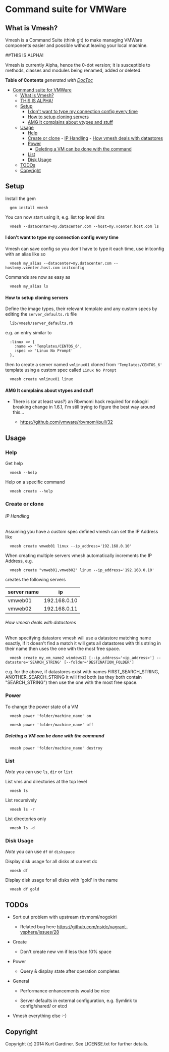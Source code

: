 # Command suite for VMWare

## What is Vmesh?

Vmesh is a Command Suite (think git) to make managing VMWare components easier and possible without leaving your local machine.

##THIS IS ALPHA!

Vmesh is currently Alpha, hence the 0-dot version; it is susceptible to methods, classes and modules being renamed, added or deleted.

**Table of Contents**  *generated with [DocToc](http://doctoc.herokuapp.com/)*

- [Command suite for VMWare](#)
  - [What is Vmesh?](#)
  - [THIS IS ALPHA!](#)
  - [Setup](#)
      - [I don't want to type my connection config every time](#)
      - [How to setup cloning servers](#)
      - [AMG It complains about vtypes and stuff](#)
  - [Usage](#)
    - [Help](#)
    - [Create or clone](#)
          - [IP Handling](#)
          - [How vmesh deals with datastores](#)
    - [Power](#)
        - [Deleting a VM can be done with the command](#)
    - [List](#)
    - [Disk Usage](#)
  - [TODOs](#)
  - [Copyright](#)

## Setup

Install the gem

```
  gem install vmesh
```

You can now start using it, e.g. list top level dirs
```
  vmesh --datacenter=my.datacenter.com --host=my.vcenter.host.com ls
```

#### I don't want to type my connection config every time

Vmesh can save config so you don't have to type it each time, use initconfig with an alias like so

```
  vmesh my_alias --datacenter=my.datacenter.com --host=my.vcenter.host.com initconfig
```

Commands are now as easy as

```
  vmesh my_alias ls
```

#### How to setup cloning servers

Define the image types, their relevant template and any custom specs by editing the `server_defaults.rb` file

```
  lib/vmesh/server_defaults.rb 
```

e.g. an entry similar to
```
  :linux => {
    :name => 'Templates/CENTOS_6',
    :spec => 'Linux No Prompt'
  },
```

then to create a server named `vmlinux01` cloned from `'Templates/CENTOS_6'` template using a custom spec called `Linux No Prompt`

```
  vmesh create vmlinux01 linux
```

#### AMG It complains about vtypes and stuff

* There is (or at least was?) an Rbvmomi hack required for nokogiri breaking change in 1.6.1, I'm still trying to figure the best way around this...

  * https://github.com/vmware/rbvmomi/pull/32


## Usage

### Help

Get help
  
```
  vmesh --help
```

Help on a specific command

```
  vmesh create --help
```

### Create or clone

###### IP Handling

Assuming you have a custom spec defined vmesh can set the IP Address like
```
  vmesh create vmweb01 linux --ip_address='192.168.0.10'
```

When creating multiple servers vmesh automatically increments the IP Address, e.g.
```
  vmesh create "vmweb01,vmweb02" linux --ip_address='192.168.0.10'
```
creates the following servers

| server name | ip           |
| ----------- | ------------ |
| vmweb01     | 192.168.0.10 |
| vmweb02     | 192.168.0.11 |


###### How vmesh deals with datastores

When specifying datastore vmesh will use a datastore matching name exactly, if it doesn't find a match it will gets all datastores with this string in their name then uses the one with the most free space.

```
  vmesh create my_vm_name2 windows12 [--ip_address='<ip_address>'] --datastore='SEARCH_STRING' [--folder='DESTINATION_FOLDER']
```
e.g. for the above, if datastores exist with names FIRST_SEARCH_STRING, ANOTHER_SEARCH_STRING it will find both (as they both contain "SEARCH_STRING") then use the one with the most free space.


### Power

To change the power state of a VM

```
  vmesh power 'folder/machine_name' on
```

```
  vmesh power 'folder/machine_name' off
```

##### Deleting a VM can be done with the command

```
  vmesh power 'folder/machine_name' destroy
```

### List

_Note_ you can use `ls`, `dir` or `list`

List vms and directories at the top level

```
  vmesh ls
```

List recursively

```
  vmesh ls -r
```

List directories only

```
  vmesh ls -d
```

### Disk Usage

_Note_ you can use `df` or `diskspace`

Display disk usage for all disks at current dc

```
  vmesh df
```

Display disk usage for all disks with 'gold' in the name

```
  vmesh df gold
```

## TODOs

* Sort out problem with upstream rbvmomi/nogokiri

  * Related bug here https://github.com/nsidc/vagrant-vsphere/issues/28

* Create

  * Don't create new vm if less than 10% space

* Power
  
  * Query & display state after operation completes

* General

  * Performance enhancements would be nice

  * Server defaults in external configuration, e.g. Symlink to config/shared/ or etcd

* Vmesh everything else :-)


## Copyright

Copyright (c) 2014 Kurt Gardiner. See LICENSE.txt for further details.


